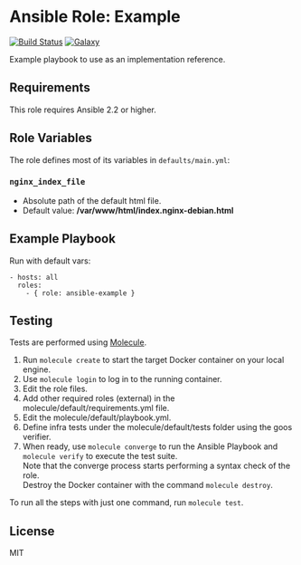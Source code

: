 Ansible Role: Example 
======================================

[![Build Status](https://travis-ci.org/entercloudsuite/ansible-example.svg?branch=master)](https://travis-ci.org/entercloudsuite/ansible-example)
[![Galaxy](https://img.shields.io/badge/galaxy-entercloudsuite.example-blue.svg?style=flat-square)](https://galaxy.ansible.com/entercloudsuite/example)

Example playbook to use as an implementation reference.

## Requirements

This role requires Ansible 2.2 or higher.

## Role Variables

The role defines most of its variables in `defaults/main.yml`:

### `nginx_index_file`
- Absolute path of the default html file.
- Default value: **/var/www/html/index.nginx-debian.html**

## Example Playbook

Run with default vars:

    - hosts: all
      roles:
        - { role: ansible-example }

## Testing

Tests are performed using [Molecule](http://molecule.readthedocs.org/en/latest/).

1. Run `molecule create` to start the target Docker container on your local engine.  
2. Use `molecule login` to log in to the running container.  
3. Edit the role files.  
4. Add other required roles (external) in the molecule/default/requirements.yml file.  
5. Edit the molecule/default/playbook.yml.  
6. Define infra tests under the molecule/default/tests folder using the goos verifier.  
7. When ready, use `molecule converge` to run the Ansible Playbook and `molecule verify` to execute the test suite.  
Note that the converge process starts performing a syntax check of the role.  
Destroy the Docker container with the command `molecule destroy`.   

To run all the steps with just one command, run `molecule test`.  

## License

MIT